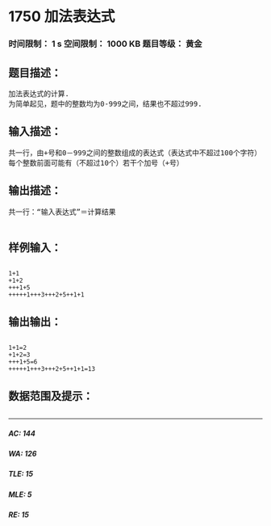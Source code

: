 # 1750 加法表达式   
### 时间限制： 1 s     空间限制： 1000 KB     题目等级： 黄金  
## 题目描述：  

<pre>
加法表达式的计算.
为简单起见，题中的整数均为0-999之间，结果也不超过999.
</pre>
  
  
## 输入描述：  

<pre>
共一行，由+号和0－999之间的整数组成的表达式（表达式中不超过100个字符）
每个整数前面可能有（不超过10个）若干个加号（+号）
</pre>
  
  
## 输出描述：  

<pre>
共一行：“输入表达式”＝计算结果
 
</pre>
  
  
## 样例输入：  

<pre><code>
1+1
+1+2
+++1+5
+++++1+++3+++2+5++1+1
</code></pre>
  
  
## 输出输出：  

<pre><code>
1+1=2
+1+2=3
+++1+5=6
+++++1+++3+++2+5++1+1=13
</code></pre>
  
  
## 数据范围及提示：  

<pre>
</pre>
  
  
***  

##### AC: 144  
##### WA: 126  
##### TLE: 15  
##### MLE: 5  
##### RE: 15  
